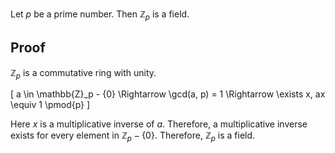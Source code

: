 Let $p$ be a prime number. Then $\mathbb{Z}_p$ is a field.

## Proof

$\mathbb{Z}_p$ is a commutative ring with unity.

\[ a \in \mathbb{Z}_p - \{0\}
\Rightarrow \gcd(a, p) = 1
\Rightarrow \exists x, ax \equiv 1 \pmod{p}
\]

Here $x$ is a multiplicative inverse of $a$.
Therefore, a multiplicative inverse exists for every element in $\mathbb{Z}_p - \{0\}$.
Therefore, $\mathbb{Z}_p$ is a field.
